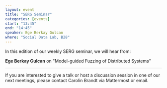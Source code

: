 ```yaml
---
layout: event
title: "SERG Seminar"
categories: [events]
start: "13:45"
end: "14:45"
speaker: Ege Berkay Gulcan
where: "Social Data Lab, B28"
---
```


In this edition of our weekly SERG seminar, we will hear from:

**Ege Berkay Gulcan** on "Model-guided Fuzzing of Distributed Systems"

---
If you are interested to give a talk or host a discussion session in one of our next meetings, please contact Carolin Brandt via Mattermost or email.
